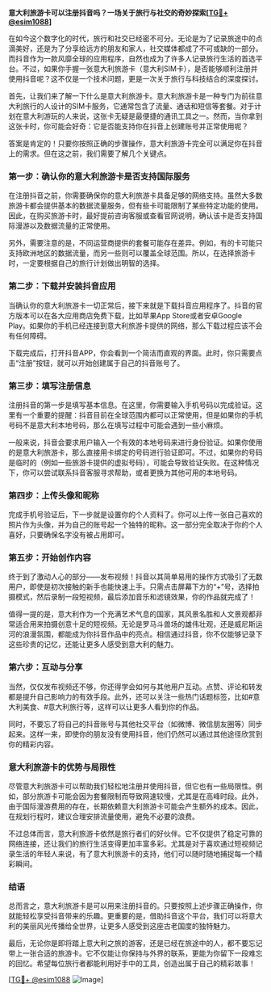 **意大利旅游卡可以注册抖音吗？一场关于旅行与社交的奇妙探索[[TG💪+ @esim1088](https://t.me/s/esim1088)]**

在如今这个数字化的时代，旅行和社交已经密不可分。无论是为了记录旅途中的点滴美好，还是为了分享给远方的朋友和家人，社交媒体都成了不可或缺的一部分。而抖音作为一款风靡全球的应用程序，自然也成为了许多人记录旅行生活的首选平台。不过，如果你手握一张意大利旅游卡（意大利SIM卡），是否能够顺利注册并使用抖音呢？这不仅是一个技术问题，更是一次关于旅行与科技结合的深度探讨。

首先，让我们来了解一下什么是意大利旅游卡。意大利旅游卡是一种专门为前往意大利旅行的人设计的SIM卡服务，它通常包含了流量、通话和短信等套餐。对于计划在意大利游玩的人来说，这张卡无疑是最便捷的通讯工具之一。然而，当你拿到这张卡时，你可能会好奇：它是否能支持你在抖音上创建账号并正常使用呢？

答案是肯定的！只要你按照正确的步骤操作，意大利旅游卡完全可以满足你在抖音上的需求。但在这之前，我们需要了解几个关键点。

### **第一步：确认你的意大利旅游卡是否支持国际服务**
在注册抖音之前，你需要确保你的意大利旅游卡具备足够的网络支持。虽然大多数旅游卡都会提供基本的数据流量服务，但有些卡可能限制了某些特定功能的使用。因此，在购买旅游卡时，最好提前咨询客服或查看官网说明，确认该卡是否支持国际漫游以及数据流量的正常使用。

另外，需要注意的是，不同运营商提供的套餐可能存在差异。例如，有的卡可能只支持欧洲地区的数据流量，而另一些则可以覆盖全球范围。所以，在选择旅游卡时，一定要根据自己的旅行计划做出明智的选择。

### **第二步：下载并安装抖音应用**
当确认你的意大利旅游卡一切正常后，接下来就是下载抖音应用程序了。抖音的官方版本可以在各大应用商店免费下载，比如苹果App Store或者安卓Google Play。如果你的手机已经连接到意大利旅游卡提供的网络，那么下载过程应该不会有任何障碍。

下载完成后，打开抖音APP，你会看到一个简洁而直观的界面。此时，你只需要点击“注册”按钮，就可以开始创建属于自己的抖音账号了。

### **第三步：填写注册信息**
注册抖音的第一步是填写基本信息。在这里，你需要输入手机号码以完成验证。这里有一个重要的提醒：抖音目前在全球范围内都可以正常使用，但是如果你的手机号码不是意大利本地号码，那么在填写过程中可能会遇到一些小麻烦。

一般来说，抖音会要求用户输入一个有效的本地号码来进行身份验证。如果你使用的是意大利旅游卡，那么直接用卡绑定的号码进行验证即可。不过，如果你的号码是临时的（例如一些旅游卡提供的虚拟号码），可能会导致验证失败。在这种情况下，你可以尝试联系抖音客服寻求帮助，或者更换为其他可用的本地号码。

### **第四步：上传头像和昵称**
完成手机号验证后，下一步就是设置你的个人资料了。你可以上传一张自己喜欢的照片作为头像，并为自己的账号起一个独特的昵称。这一部分完全取决于你的个人喜好，只要确保名字没有被占用即可。

### **第五步：开始创作内容**
终于到了激动人心的部分——发布视频！抖音以其简单易用的操作方式吸引了无数用户，即使是初次接触的新手也能快速上手。只需点击屏幕下方的“+”号，选择拍摄模式，然后录制一段短视频，最后添加音乐和滤镜效果，你的作品就完成了！

值得一提的是，意大利作为一个充满艺术气息的国家，其风景名胜和人文景观都非常适合用来拍摄创意十足的短视频。无论是罗马斗兽场的雄伟壮观，还是威尼斯运河的浪漫氛围，都能成为你抖音作品中的亮点。相信通过抖音，你不仅能够记录下这些珍贵的记忆，还能让更多人感受到意大利的魅力。

### **第六步：互动与分享**
当然，仅仅发布视频还不够，你还得学会如何与其他用户互动。点赞、评论和转发都是提升自己影响力的有效手段。此外，还可以关注一些热门话题标签，比如#意大利美食、#意大利旅行等，这样可以让更多人看到你的作品。

同时，不要忘了将自己的抖音账号与其他社交平台（如微博、微信朋友圈等）同步起来。这样一来，即使你的朋友没有使用抖音，他们仍然可以通过其他途径欣赏到你的精彩内容。

### **意大利旅游卡的优势与局限性**
尽管意大利旅游卡可以帮助我们轻松地注册并使用抖音，但它也有一些局限性。例如，部分旅游卡可能会因为套餐限制而导致网速较慢，尤其是在高峰时段。此外，由于国际漫游费用的存在，长期依赖意大利旅游卡可能会产生额外的成本。因此，在规划行程时，建议合理安排流量使用，避免不必要的浪费。

不过总体而言，意大利旅游卡依然是旅行者们的好伙伴。它不仅提供了稳定可靠的网络连接，还让我们的旅行生活变得更加丰富多彩。尤其是对于喜欢通过短视频记录生活的年轻人来说，有了意大利旅游卡的支持，他们可以随时随地捕捉每一个精彩瞬间。

### **结语**
总而言之，意大利旅游卡是可以用来注册抖音的。只要按照上述步骤正确操作，你就能轻松享受抖音带来的乐趣。更重要的是，借助抖音这个平台，我们可以将意大利的美丽风光传播给全世界，让更多人感受到这座古老国度的独特魅力。

最后，无论你是即将踏上意大利之旅的游客，还是已经在旅途中的人，都不要忘记带上一张合适的旅游卡。它不仅能让你保持与外界的联系，更能为你留下一段难忘的回忆。希望每位旅行者都能利用好手中的工具，创造出属于自己的精彩故事！

[[TG💪+ @esim1088](https://t.me/s/esim1088) ![Image](https://i.postimg.cc/4NQfJmqS/Snipaste-2025-05-13-00-14-12.png)]